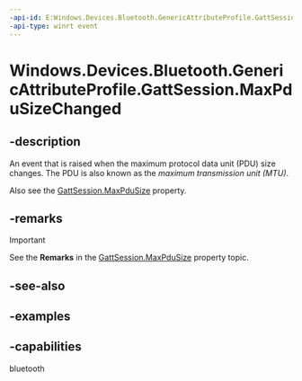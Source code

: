 ```yaml
---
-api-id: E:Windows.Devices.Bluetooth.GenericAttributeProfile.GattSession.MaxPduSizeChanged
-api-type: winrt event
---
```


<!-- Event syntax.
public event TypedEventHandler MaxPduSizeChanged<GattSession, object>
-->

# Windows.Devices.Bluetooth.GenericAttributeProfile.GattSession.MaxPduSizeChanged

## -description
An event that is raised when the maximum protocol data unit (PDU) size changes. The PDU is also known as the *maximum transmission unit (MTU)*.

Also see the [GattSession.MaxPduSize](/uwp/api/windows.devices.bluetooth.genericattributeprofile.gattsession.maxpdusize) property.

## -remarks

> [!IMPORTANT]
> See the **Remarks** in the [GattSession.MaxPduSize](/uwp/api/windows.devices.bluetooth.genericattributeprofile.gattsession.maxpdusize) property topic.

## -see-also

## -examples

## -capabilities
bluetooth